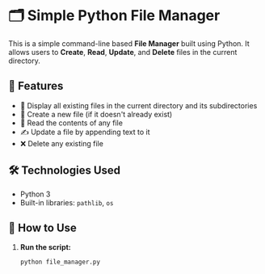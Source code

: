 # 🗂️ Simple Python File Manager

This is a simple command-line based **File Manager** built using Python. It allows users to **Create**, **Read**, **Update**, and **Delete** files in the current directory.

## 🚀 Features

- 📁 Display all existing files in the current directory and its subdirectories
- 📝 Create a new file (if it doesn't already exist)
- 📖 Read the contents of any file
- ✍️ Update a file by appending text to it
- ❌ Delete any existing file

## 🛠️ Technologies Used

- Python 3
- Built-in libraries: `pathlib`, `os`

## 📌 How to Use

1. **Run the script:**
   ```bash
   python file_manager.py
